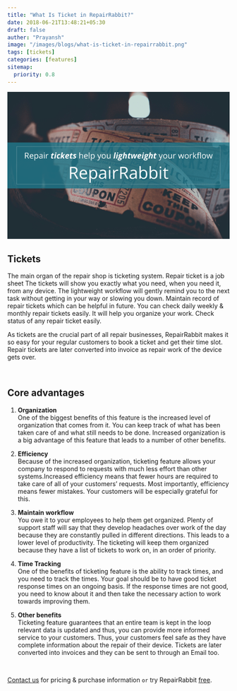 ```yaml
---
title: "What Is Ticket in RepairRabbit?"
date: 2018-06-21T13:48:21+05:30
draft: false
auther: "Prayansh"
image: "/images/blogs/what-is-ticket-in-repairrabbit.png"
tags: [tickets]
categories: [features]
sitemap:
  priority: 0.8
---
```


<img src="/images/blogs/what-is-ticket-in-repairrabbit.png" alt="what Is ticket in RepairRabbit" />

<br>

## Tickets     
The main organ of the repair shop is ticketing system. Repair ticket is a job sheet  The tickets will show you exactly what you need, when you need it, from any device. The lightweight workflow will gently remind you to the next task without getting in your way or slowing you down. Maintain record of repair tickets which can be helpful in future. You can check daily weekly & monthly repair tickets easily. It will help you organize your work. Check status of any repair ticket easily. 

As tickets are the crucial part of all repair businesses, RepairRabbit makes it so easy for  your regular customers to book a ticket and get their time slot. Repair tickets are later converted into invoice as repair work of the device gets over.

<br>

## Core advantages

1. **Organization**      
One  of the biggest benefits of this feature is the increased level of organization that comes from it. You can keep track of what has been taken care of and what still needs to be done. Increased organization is a big advantage of this feature that leads to a number of other benefits.

2. **Efficiency**  
Because of the increased organization, ticketing feature allows your company to respond to requests with much less effort than other systems.Increased efficiency means that fewer hours are required to take care of all of your customers’ requests. Most importantly, efficiency means fewer mistakes. Your customers will be especially grateful for this.

3. **Maintain workflow**    
You owe it to your employees to help them get organized. Plenty of support staff will say that they develop headaches over work of the day because they are constantly pulled in different directions. This leads to a lower level of productivity. The ticketing will keep them organized because they have a list of tickets to work on, in an order of priority. 

4. **Time Tracking**    
One of the benefits of ticketing feature is the ability to track times, and you need to track the times. Your goal should be to have good ticket response times on an ongoing basis. If the response times are not good, you need to know about it and then take the necessary action to work towards improving them. 
 
 

5. **Other benefits**     
Ticketing feature guarantees that an entire team is kept in the loop relevant data is updated and thus, you can provide more informed service to your customers. Thus, your customers feel safe as they have complete information about the repair of their device. Tickets are later converted into invoices and they can be sent to through an Email too.

<br>


<a href="mailto:contact@repairrabbit.co?subject=Query of RepairRabbit" target="_blank">Contact us</a> for pricing & purchase information `or` try RepairRabbit <a href="https://demo.repairrabbit.co/" rel="noopener" target="_blank" title="RepairRabbit Demo">free</a>.

<br>
